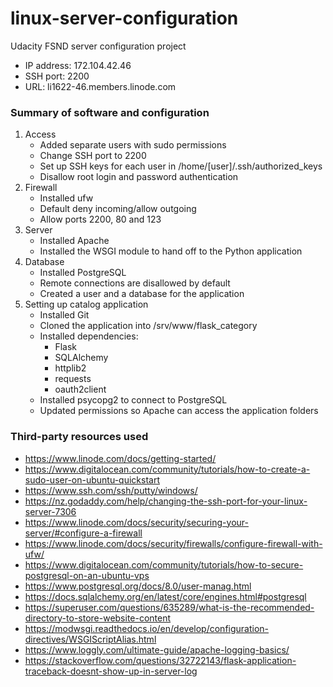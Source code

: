 # linux-server-configuration
Udacity FSND server configuration project

* IP address: 172.104.42.46
* SSH port: 2200
* URL: li1622-46.members.linode.com

### Summary of software and configuration
1. Access
    * Added separate users with sudo permissions
    * Change SSH port to 2200
    * Set up SSH keys for each user in /home/[user]/.ssh/authorized_keys
    * Disallow root login and password authentication
2. Firewall
    * Installed ufw
    * Default deny incoming/allow outgoing
    * Allow ports 2200, 80 and 123
3. Server
    * Installed Apache
    * Installed the WSGI module to hand off to the Python application
4. Database
    * Installed PostgreSQL    
    * Remote connections are disallowed by default
    * Created a user and a database for the application
5. Setting up catalog application
    * Installed Git
    * Cloned the application into /srv/www/flask_category    
    * Installed dependencies:
        * Flask
        * SQLAlchemy
        * httplib2
        * requests
        * oauth2client
    * Installed psycopg2 to connect to PostgreSQL
    * Updated permissions so Apache can access the application folders

### Third-party resources used
* https://www.linode.com/docs/getting-started/
* https://www.digitalocean.com/community/tutorials/how-to-create-a-sudo-user-on-ubuntu-quickstart
* https://www.ssh.com/ssh/putty/windows/
* https://nz.godaddy.com/help/changing-the-ssh-port-for-your-linux-server-7306
* https://www.linode.com/docs/security/securing-your-server/#configure-a-firewall
* https://www.linode.com/docs/security/firewalls/configure-firewall-with-ufw/
* https://www.digitalocean.com/community/tutorials/how-to-secure-postgresql-on-an-ubuntu-vps
* https://www.postgresql.org/docs/8.0/user-manag.html
* https://docs.sqlalchemy.org/en/latest/core/engines.html#postgresql
* https://superuser.com/questions/635289/what-is-the-recommended-directory-to-store-website-content
* https://modwsgi.readthedocs.io/en/develop/configuration-directives/WSGIScriptAlias.html
* https://www.loggly.com/ultimate-guide/apache-logging-basics/
* https://stackoverflow.com/questions/32722143/flask-application-traceback-doesnt-show-up-in-server-log
